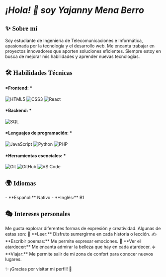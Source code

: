 # *¡Hola! 👋 soy Yajanny Mena Berro*



<h2 style="font-family: 'Didot', serif;">✨ Sobre mí</h2>
Soy estudiante de Ingeniería de Telecomunicaciones e Informática, apasionada por la tecnología y el desarrollo web. Me encanta trabajar en proyectos innovadores que aporten soluciones eficientes. Siempre estoy en busca de mejorar mis habilidades y aprender nuevas tecnologías.


<h2 style="font-family: 'Didot', serif;">🛠️ Habilidades Técnicas</h2>

####  *Frontend: * 
![HTML5](https://img.shields.io/badge/HTML5-%23E34F26.svg?style=for-the-badge&logo=html5&logoColor=white) 
![CSS3](https://img.shields.io/badge/CSS3-%231572B6.svg?style=for-the-badge&logo=css3&logoColor=white) 
![React](https://img.shields.io/badge/React-%2361DAFB.svg?style=for-the-badge&logo=react&logoColor=black)  

####  *Backend:  *
![SQL](https://img.shields.io/badge/SQL-%2300758F.svg?style=for-the-badge&logo=mysql&logoColor=white)  

####  *Lenguajes de programación: * 
![JavaScript](https://img.shields.io/badge/JavaScript-%23F7DF1E.svg?style=for-the-badge&logo=javascript&logoColor=black) 
![Python](https://img.shields.io/badge/Python-%233776AB.svg?style=for-the-badge&logo=python&logoColor=white) 
![PHP](https://img.shields.io/badge/PHP-%23777BB4.svg?style=for-the-badge&logo=php&logoColor=white)  

####  *Herramientas esenciales:  *
![Git](https://img.shields.io/badge/Git-%23F05032.svg?style=for-the-badge&logo=git&logoColor=white) 
![GitHub](https://img.shields.io/badge/GitHub-%23121011.svg?style=for-the-badge&logo=github&logoColor=white) 
![VS Code](https://img.shields.io/badge/VSCode-%23007ACC.svg?style=for-the-badge&logo=visual-studio-code&logoColor=white)  



<h2 style="font-family: 'Didot', serif;">🌍 Idiomas</h2>
- **Español:** Nativo 
- **Inglés:** B1 



<h2 style="font-family: 'Didot', serif;"> 🎭 Intereses personales</h2>
Me gusta explorar diferentes formas de expresión y creatividad. Algunas de estas son:  
📖 **Leer:** Disfruto sumergirme en cada historia o lección.  
✍️ **Escribir poemas:** Me permite expresar emociones.  
🌅 **Ver el atardecer:** Me encanta admirar la belleza que hay en cada atardecer.  
✈️ **Viajar:** Me permite salir de mi zona de confort para conocer nuevos lugares.  


✨ ¡Gracias por visitar mi perfil! 🚀
